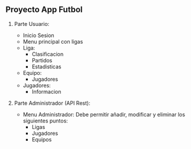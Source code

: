 ## Proyecto App Futbol

1. Parte Usuario: 
    - Inicio Sesion
    - Menu principal con ligas
    - Liga:
        - Clasificacion
        - Partidos
        - Estadisticas
    - Equipo:
        - Jugadores
    - Jugadores:
        - Informacion

2. Parte Administrador (API Rest):
    - Menu Administrador: Debe permitir añadir, modificar y eliminar los siguientes puntos: 
        - Ligas
        - Jugadores
        - Equipos

